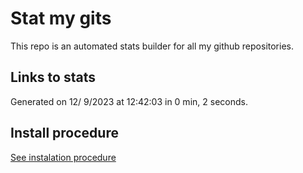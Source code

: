 # Stat my gits

This repo is an automated stats builder for all my github repositories.

## Links to stats


Generated on 12/ 9/2023 at 12:42:03 in 0 min, 2 seconds.

## Install procedure

[See instalation procedure](./src/install.md)
